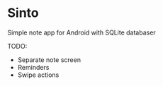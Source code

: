 # Sinto
Simple note app for Android with SQLite databaser

TODO:

- Separate note screen
- Reminders
- Swipe actions
